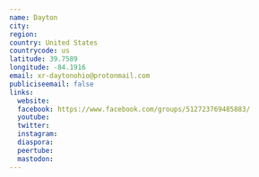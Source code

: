 ```yaml
---
name: Dayton
city:
region:
country: United States
countrycode: us
latitude: 39.7589
longitude: -84.1916
email: xr-daytonohio@protonmail.com
publiciseemail: false
links:
  website:
  facebook: https://www.facebook.com/groups/512723769485883/
  youtube:
  twitter:
  instagram:
  diaspora:
  peertube:
  mastodon:
---
```

